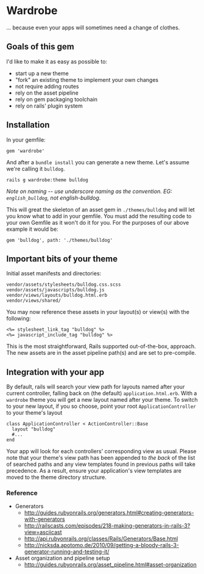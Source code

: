 

# Wardrobe

... because even your apps will sometimes need a change of clothes.

## Goals of this gem

I'd like to make it as easy as possible to:

* start up a new theme
* "fork" an existing theme to implement your own changes
* not require adding routes
* rely on the asset pipeline
* rely on gem packaging toolchain
* rely on rails' plugin system

## Installation

In your gemfile:

```
gem 'wardrobe'
```

And after a `bundle install` you can generate a new theme. Let's assume we're calling it `bulldog`.

```
rails g wardrobe:theme bulldog
```

*Note on naming -- use underscore naming as the convention. EG: `english_bulldog`, not english-bulldog*.

This will great the skeleton of an asset gem in `./themes/bulldog` and will let you know what to add in your gemfile. You must add the resulting code to your own Gemfile as it won't do it for you. For the purposes of our above example it would be:


```
gem 'bulldog', path: './themes/bulldog'
```


## Important bits of your theme

Initial asset manifests and directories:

```
vendor/assets/stylesheets/bulldog.css.scss
vendor/assets/javascripts/bulldog.js
vendor/views/layouts/bulldog.html.erb
vendor/views/shared/
```

You may now reference these assets in your layout(s) or view(s) with the following:

```
<%= stylesheet_link_tag "bulldog" %>
<%= javascript_include_tag "bulldog" %>
```

This is the most straightforward, Rails supported out-of-the-box, approach. The new assets are in the asset pipeline path(s) and are set to pre-compile.

## Integration with your app

By default, rails will search your view path for layouts named after your current controller, falling back on (the default) `application.html.erb`. With a `wardrobe` theme you will get a new layout named after your theme. To switch to your new layout, if you so choose, point your root `ApplicationController` to your theme's layout

```
class ApplicationController < ActionController::Base
  layout "bulldog"
  #...
end
```

Your app will look for each controllers' corresponding view as usual. Please note that your theme's view path has been appended to *the back* of the list of searched paths and any view templates found in previous paths will take precedence. As a result, ensure your application's view templates are moved to the theme directory structure.



### Reference

* Generators
	* http://guides.rubyonrails.org/generators.html#creating-generators-with-generators
	* http://railscasts.com/episodes/218-making-generators-in-rails-3?view=asciicast
	* http://api.rubyonrails.org/classes/Rails/Generators/Base.html
	* http://nicksda.apotomo.de/2010/09/getting-a-bloody-rails-3-generator-running-and-testing-it/
* Asset organization and pipeline setup
	* http://guides.rubyonrails.org/asset_pipeline.html#asset-organization  

